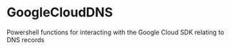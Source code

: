 # GoogleCloudDNS
Powershell functions for interacting with the Google Cloud SDK relating to DNS records
